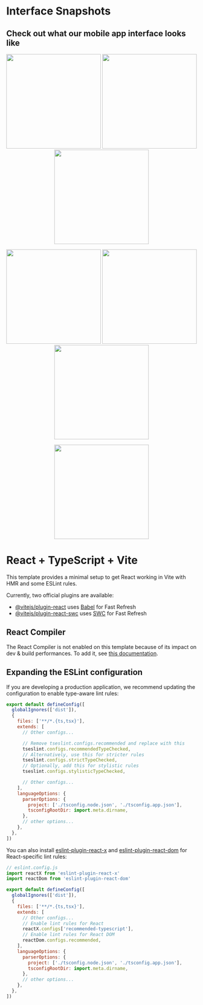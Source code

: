 # Interface Snapshots

## Check out what our mobile app interface looks like  

<p align="center">
  <img src="https://github.com/user-attachments/assets/b571d798-e152-4454-9110-a0a93a2fd364" width="250" />
  <img src="https://github.com/user-attachments/assets/25f49a24-680f-42d4-8691-725284c1f2e8" width="250" />
  <img src="https://github.com/user-attachments/assets/f7f4b965-67ce-48c7-8015-d2261bef2478" width="250" />
</p>

<p align="center">
  <img src="https://github.com/user-attachments/assets/7775501c-7ed5-4a41-980f-1bc39dd1cedd" width="250" />
  <img src="https://github.com/user-attachments/assets/0454f63d-838b-4886-8001-27259127e99f" width="250" />
  <img src="https://github.com/user-attachments/assets/6dd2c425-9dfa-48f2-a6e8-0e4caab0508f" width="250" />
</p>

<p align="center">
  <img src="https://github.com/user-attachments/assets/65386cad-92e1-4d30-bc16-7a0140c74327" width="250" />
</p>




# React + TypeScript + Vite

This template provides a minimal setup to get React working in Vite with HMR and some ESLint rules.

Currently, two official plugins are available:

- [@vitejs/plugin-react](https://github.com/vitejs/vite-plugin-react/blob/main/packages/plugin-react) uses [Babel](https://babeljs.io/) for Fast Refresh
- [@vitejs/plugin-react-swc](https://github.com/vitejs/vite-plugin-react/blob/main/packages/plugin-react-swc) uses [SWC](https://swc.rs/) for Fast Refresh

## React Compiler

The React Compiler is not enabled on this template because of its impact on dev & build performances. To add it, see [this documentation](https://react.dev/learn/react-compiler/installation).

## Expanding the ESLint configuration

If you are developing a production application, we recommend updating the configuration to enable type-aware lint rules:

```js
export default defineConfig([
  globalIgnores(['dist']),
  {
    files: ['**/*.{ts,tsx}'],
    extends: [
      // Other configs...

      // Remove tseslint.configs.recommended and replace with this
      tseslint.configs.recommendedTypeChecked,
      // Alternatively, use this for stricter rules
      tseslint.configs.strictTypeChecked,
      // Optionally, add this for stylistic rules
      tseslint.configs.stylisticTypeChecked,

      // Other configs...
    ],
    languageOptions: {
      parserOptions: {
        project: ['./tsconfig.node.json', './tsconfig.app.json'],
        tsconfigRootDir: import.meta.dirname,
      },
      // other options...
    },
  },
])
```

You can also install [eslint-plugin-react-x](https://github.com/Rel1cx/eslint-react/tree/main/packages/plugins/eslint-plugin-react-x) and [eslint-plugin-react-dom](https://github.com/Rel1cx/eslint-react/tree/main/packages/plugins/eslint-plugin-react-dom) for React-specific lint rules:

```js
// eslint.config.js
import reactX from 'eslint-plugin-react-x'
import reactDom from 'eslint-plugin-react-dom'

export default defineConfig([
  globalIgnores(['dist']),
  {
    files: ['**/*.{ts,tsx}'],
    extends: [
      // Other configs...
      // Enable lint rules for React
      reactX.configs['recommended-typescript'],
      // Enable lint rules for React DOM
      reactDom.configs.recommended,
    ],
    languageOptions: {
      parserOptions: {
        project: ['./tsconfig.node.json', './tsconfig.app.json'],
        tsconfigRootDir: import.meta.dirname,
      },
      // other options...
    },
  },
])
```
